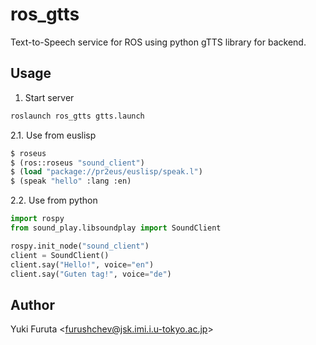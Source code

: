 ros_gtts
========

Text-to-Speech service for ROS using python gTTS library for backend.


## Usage

1. Start server

```bash
roslaunch ros_gtts gtts.launch
```

2.1. Use from euslisp

```lisp
$ roseus
$ (ros::roseus "sound_client")
$ (load "package://pr2eus/euslisp/speak.l")
$ (speak "hello" :lang :en)
```

2.2. Use from python

```python
import rospy
from sound_play.libsoundplay import SoundClient

rospy.init_node("sound_client")
client = SoundClient()
client.say("Hello!", voice="en")
client.say("Guten tag!", voice="de")
```

## Author

Yuki Furuta <<furushchev@jsk.imi.i.u-tokyo.ac.jp>>
